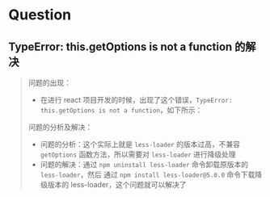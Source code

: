 # Question

## TypeError: this.getOptions is not a function 的解决

> 问题的出现：
>
> - 在进行 react 项目开发的时候，出现了这个错误，`TypeError: this.getOptions is not a function`，如下所示：
>
> 问题的分析及解决：
>
> - 问题的分析：这个实际上就是 `less-loader` 的版本过高，不兼容 `getOptions` 函数方法，所以需要对 `less-loader` 进行降级处理
> - 问题的解决：通过 `npm uninstall less-loader` 命令卸载原版本的 `less-loader`，然后 通过 `npm install less-loader@5.0.0` 命令下载降级版本的 less-loader，这个问题就可以解决了
